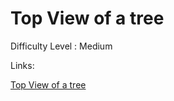 # Top View of a tree

Difficulty Level : Medium

Links:

[Top View of a tree](https://www.geeksforgeeks.org/problems/top-view-of-binary-tree/1)
